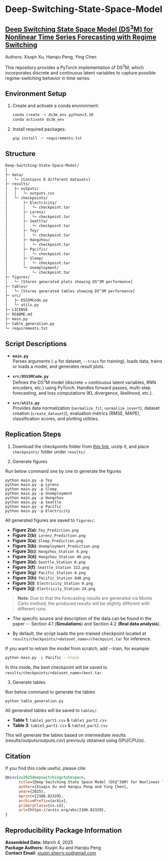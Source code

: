 # Deep-Switching-State-Space-Model

## [Deep Switching State Space Model (DS<sup>3</sup>M) for Nonlinear Time Series Forecasting with Regime Switching](https://arxiv.org/abs/2106.02329)
Authors: Xiuqin Xu, Hanqiu Peng, Ying Chen

This repository provides a PyTorch implementation of DS<sup>3</sup>M, which incorporates discrete and continuous latent variables to capture possible regime-switching behavior in time series.

## Environment Setup

1. Create and activate a conda environment:
   ```bash
   conda create -n ds3m_env python=3.10
   conda activate ds3m_env
   ```

2.	Install required packages:
    ```bash
    pip install -r requirements.txt
    ```

## Structure

```bash
Deep-Switching-State-Space-Model/
│
├─ data/
│   └─ [Contains 8 different datasets]
├─ results/
│   ├─ outputs/
│   │   └─ outputs.csv
│   └─ checkpoints/
│       ├─ Electricity/
│       │   └─ checkpoint.tar
│       ├─ Lorenz/
│       │   └─ checkpoint.tar
│       ├─ Seattle/
│       │   └─ checkpoint.tar
│       ├─ Toy/
│       │   └─ checkpoint.tar
│       ├─ Hangzhou/
│       │   └─ checkpoint.tar
│       ├─ Pacific/
│       │   └─ checkpoint.tar
│       ├─ Sleep/
│       │   └─ checkpoint.tar
│       └─ Unemployment/
│           └─ checkpoint.tar
├─ figures/
│   └─ [Stores generated plots showing DS^3M performance]
├─ tables/
│   └─ [Stores generated tables showing DS^3M performance]
├─ src/
│   ├─ DSSSMCode.py 
│   └─ utils.py      
├─ LICENSE           
├─ README.md
├─ main.py
├─ table_generation.py
└─ requirements.txt
```

## Script Descriptions
- **`main.py`**  
  Parses arguments (`-p` for dataset, `--train` for training), loads data, trains or loads a model, and generates result plots.

- **`src/DSSSMCode.py`**  
  Defines the DS<sup>3</sup>M model (discrete + continuous latent variables, RNN encoders, etc.) using PyTorch. Handles forward passes, multi-step forecasting, and loss computations (KL divergence, likelihood, etc.).

- **`src/utils.py`**  
  Provides data normalization (`normalize_fit`, `normalize_invert`), dataset creation (`create_dataset2`), evaluation metrics (RMSE, MAPE), classification scores, and plotting utilities.

## Replication Steps
1. Download the checkpoints folder from [this link](https://www.dropbox.com/scl/fi/uhqpjmubfcr5wr102nxzr/checkpoints.zip?rlkey=2p6xabwl7e3325eaxefc9slbj&dl=0), unzip it, and place `checkpoints/` folder under `results/`.

2. Generate figures

Run below command one by one to generate the figures
```
python main.py -p Toy 
python main.py -p Lorenz
python main.py -p Sleep
python main.py -p Unemployment
python main.py -p Hangzhou
python main.py -p Seattle
python main.py -p Pacific
python main.py -p Electricity
```
All generated figures are saved to `figures/`. 
- **Figure 2(a)**: `Toy_Prediction.png`
- **Figure 2(b)**: `Lorenz_Prediction.png`
- **Figure 3(a)**: `Sleep_Prediction.png`
- **Figure 3(b)**: `Unemployment_Prediction.png`
- **Figure 3(c)**: `Hangzhou_Station 0.png`
- **Figure 3(d)**: `Hangzhou_Station 40.png`
- **Figure 3(e)**: `Seattle_Station 0.png`
- **Figure 3(f)**: `Seattle_Station 322.png`
- **Figure 3(g)**: `Pacific_Station 0.png`
- **Figure 3(h)**: `Pacific_Station 840.png`
- **Figure 3(i)**: `Electricity_Station 0.png`
- **Figure 3(j)**: `Electricity_Station 24.png` 

> **Note**: Due to that the forecasting results are generated via Monte Carlo method, the produced results will be slightly different with different runs.

- The specific source and description of the data can be found in the paper -- Section 4.1 (**Simulations**) and Section 4.2 (**Real data analysis**).

- By default, the script loads the pre-trained checkpoint located at `results/checkpoints/<dataset_name>/checkpoint.tar` for inference. 

If you want to retrain the model from scratch, add --train, for example:
```bash
python main.py -p Pacific --train
```
In this mode, the best checkpoint will be saved to `results/checkpoints/<dataset_name>/best.tar`.

3. Generate tables

Run below command to generate the tables
```bash
python table_generation.py
```
All generated tables will be saved to `tables/`.
- **Table 1**: `table1_part1.csv` & `table1_part2.csv`
- **Table 3**: `table3_part1.csv` & `table3_part2.csv`

This will generate the tables based on intermediate results (results/outputs/outputs.csv) previouly obtained using GPU/CPU(s).

## Citation

If you find this code useful, please cite:
```bibtex
@misc{xu2025deepswitchingstatespace,
      title={Deep Switching State Space Model (DS$^3$M) for Nonlinear Time Series Forecasting with Regime Switching}, 
      author={Xiuqin Xu and Hanqiu Peng and Ying Chen},
      year={2025},
      eprint={2106.02329},
      archivePrefix={arXiv},
      primaryClass={cs.LG},
      url={https://arxiv.org/abs/2106.02329}, 
}
```

## Reproducibility Package Information

**Assembled Date:** March 4, 2025  
**Package Authors:** Xiuqin Xu and Hanqiu Peng  
**Contact Email:** [xiuqin.sherry.xu@gmail.com](mailto:xiuqin.sherry.xu@gmail.com)
